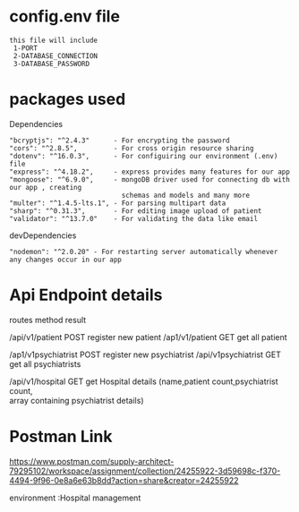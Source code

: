 # config.env file

    this file will include
     1-PORT
     2-DATABASE_CONNECTION
     3-DATABASE_PASSWORD

# packages used

  Dependencies
    
    "bcryptjs": "^2.4.3"      - For encrypting the password
    "cors": "^2.8.5",         - For cross origin resource sharing
    "dotenv": "^16.0.3",      - For configuiring our environment (.env) file
    "express": "^4.18.2",     - express provides many features for our app 
    "mongoose": "^6.9.0",     - mongoDB driver used for connecting db with our app , creating        
                                schemas and models and many more
    "multer": "^1.4.5-lts.1", - For parsing multipart data
    "sharp": "^0.31.3",       - For editing image upload of patient
    "validator": "^13.7.0"    - For validating the data like email

  devDependencies

    "nodemon": "^2.0.20" - For restarting server automatically whenever any changes occur in our app


# Api Endpoint details

  routes                  method       result

  /api/v1/patient         POST        register new patient 
  /ap1/v1/patient         GET         get all patient

  /ap1/v1psychiatrist     POST        register new psychiatrist
  /api/v1psychiatrist     GET         get all psychiatrists

  /api/v1/hospital        GET         get Hospital details (name,patient count,psychiatrist count,  
                                      array containing psychiatrist details)
                              

# Postman Link
  https://www.postman.com/supply-architect-79295102/workspace/assignment/collection/24255922-3d59698c-f370-4494-9f96-0e8a6e63b8dd?action=share&creator=24255922

  environment :Hospital management 

